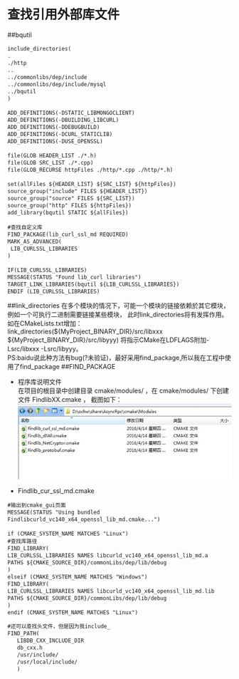 # 查找引用外部库文件
##bqutil
```
include_directories(
. 
./http 
.. 
../commonlibs/dep/include
../commonlibs/dep/include/mysql
../bqutil
)

ADD_DEFINITIONS(-DSTATIC_LIBMONGOCLIENT)
ADD_DEFINITIONS(-DBUILDING_LIBCURL)
ADD_DEFINITIONS(-DDEBUGBUILD)
ADD_DEFINITIONS(-DCURL_STATICLIB)
ADD_DEFINITIONS(-DUSE_OPENSSL)

file(GLOB HEADER_LIST ./*.h)
file(GLOB SRC_LIST ./*.cpp)
file(GLOB_RECURSE httpFiles ./http/*.cpp ./http/*.h)

set(allFiles ${HEADER_LIST} ${SRC_LIST} ${httpFiles})
source_group("include" FILES ${HEADER_LIST})
source_group("source" FILES ${SRC_LIST})
source_group("http" FILES ${httpFiles})
add_library(bqutil STATIC ${allFiles})

#查找自定义库
FIND_PACKAGE(lib_curl_ssl_md REQUIRED)
MARK_AS_ADVANCED(
 LIB_CURLSSL_LIBRARIES
)

IF(LIB_CURLSSL_LIBRARIES)
MESSAGE(STATUS "Found lib_curl libraries")
TARGET_LINK_LIBRARIES(bqutil ${LIB_CURLSSL_LIBRARIES})
ENDIF (LIB_CURLSSL_LIBRARIES)
```
##link_directories
在多个模块的情况下，可能一个模块的链接依赖於其它模块，例如一个可执行二进制需要链接某些模块，
此时link_directories将有发挥作用。
如在CMakeLists.txt增加：
link_directories(${MyProject_BINARY_DIR}/src/libxxx
${MyProject_BINARY_DIR}/src/libyyy)
将指示CMake在LDFLAGS附加-Lsrc/libxxx -Lsrc/libyyy。  
PS:baidu说此种方法有bug(?未验证)，最好采用find_package,所以我在工程中使用了find_package
##FIND_PACKAGE
- 程序库说明文件  
在项目的根目录中创建目录 cmake/modules/ ，在 cmake/modules/ 下创建文件 FindlibXX.cmake ，
截图如下： 
![path](find_lib.jpg)    

 - Findlib_cur_ssl_md.cmake  
 
 
 
 ```
 #输出到cmake_gui页面
 MESSAGE(STATUS "Using bundled Findlibcurld_vc140_x64_openssl_lib_md.cmake...")

if (CMAKE_SYSTEM_NAME MATCHES "Linux")
#查找库路径
FIND_LIBRARY(
 LIB_CURLSSL_LIBRARIES NAMES libcurld_vc140_x64_openssl_lib_md.a
 PATHS ${CMAKE_SOURCE_DIR}/commonLibs/dep/lib/debug
)
elseif (CMAKE_SYSTEM_NAME MATCHES "Windows")
FIND_LIBRARY(
 LIB_CURLSSL_LIBRARIES NAMES libcurld_vc140_x64_openssl_lib_md.lib
 PATHS ${CMAKE_SOURCE_DIR}/commonLibs/dep/lib/debug
)
endif (CMAKE_SYSTEM_NAME MATCHES "Linux") 
```
```
#还可以查找头文件，但是因为我include_
FIND_PATH(
   LIBDB_CXX_INCLUDE_DIR
   db_cxx.h 
   /usr/include/ 
   /usr/local/include/ 
   )
```